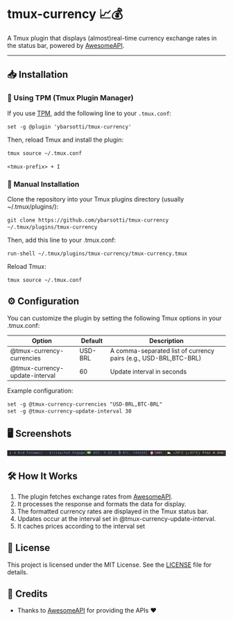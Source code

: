 # tmux-currency 📈💰

A Tmux plugin that displays (almost)real-time currency exchange rates in the
status bar, powered by [AwesomeAPI](https://docs.awesomeapi.com.br/api-de-moedas).

---

## 📥 Installation

### 🔹 Using TPM (Tmux Plugin Manager)

If you use [TPM](https://github.com/tmux-plugins/tpm), add the
following line to your `.tmux.conf`:

```tmux
set -g @plugin 'ybarsotti/tmux-currency'
```

Then, reload Tmux and install the plugin:

```shell
tmux source ~/.tmux.conf
```

`<tmux-prefix> + I`

### 🔹 Manual Installation

Clone the repository into your Tmux plugins directory (usually ~/.tmux/plugins/):

```shell
git clone https://github.com/ybarsotti/tmux-currency ~/.tmux/plugins/tmux-currency
```

Then, add this line to your .tmux.conf:

```shell
run-shell ~/.tmux/plugins/tmux-currency/tmux-currency.tmux
```

Reload Tmux:

```shell
tmux source ~/.tmux.conf
```

## ⚙️ Configuration

You can customize the plugin by setting the following Tmux options in your .tmux.conf:

| Option                         | Default | Description                                                      |
| ------------------------------ | ------- | ---------------------------------------------------------------- |
| @tmux-currency-currencies      | USD-BRL | A comma-separated list of currency pairs (e.g., USD-BRL,BTC-BRL) |
| @tmux-currency-update-interval | 60      | Update interval in seconds                                       |

Example configuration:

```shell
set -g @tmux-currency-currencies "USD-BRL,BTC-BRL"
set -g @tmux-currency-update-interval 30
```

## 🖥️ Screenshots

![Example](./assets/example.png)

## 🛠️ How It Works

1. The plugin fetches exchange rates from [AwesomeAPI](https://docs.awesomeapi.com.br/).
2. It processes the response and formats the data for display.
3. The formatted currency rates are displayed in the Tmux status bar.
4. Updates occur at the interval set in @tmux-currency-update-interval.
5. It caches prices according to the interval set

## 📝 License

This project is licensed under the MIT License.
See the [LICENSE](./LICENSE) file for details.

## 📄 Credits

- Thanks to [AwesomeAPI](https://awesomeapi.com.br/) for providing the APIs ❤️
